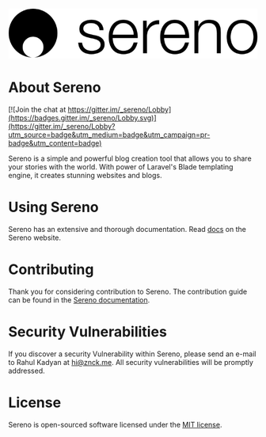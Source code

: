 ![](sereno.png)

# About Sereno

[![Join the chat at https://gitter.im/_sereno/Lobby](https://badges.gitter.im/_sereno/Lobby.svg)](https://gitter.im/_sereno/Lobby?utm_source=badge&utm_medium=badge&utm_campaign=pr-badge&utm_content=badge)

Sereno is a simple and powerful blog creation tool that allows
you to share your stories with the world. With power of Laravel's
Blade templating engine, it creates stunning websites and blogs.

# Using Sereno

Sereno has an extensive and thorough documentation. Read [docs](http://sereno.in/docs)
on the Sereno website.

# Contributing

Thank you for considering contribution to Sereno. The contribution guide can be
found in the [Sereno documentation](http://sereno.in/docs/contributing).

# Security Vulnerabilities

If you discover a security Vulnerability within Sereno, please send an e-mail to
Rahul Kadyan at hi@znck.me. All security vulnerabilities will be promptly addressed.

# License

Sereno is open-sourced software licensed under the [MIT license](LICENSE.md).
